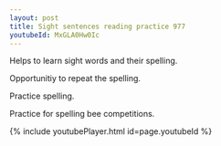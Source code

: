 ```yaml
---
layout: post
title: Sight sentences reading practice 977
youtubeId: MxGLA0Hw0Ic
---
```

 
 
Helps to learn sight words and their spelling.

Opportunitiy to repeat the spelling. 

Practice spelling. 
 
Practice for spelling bee competitions. 
 
{% include youtubePlayer.html id=page.youtubeId %}
 
 
